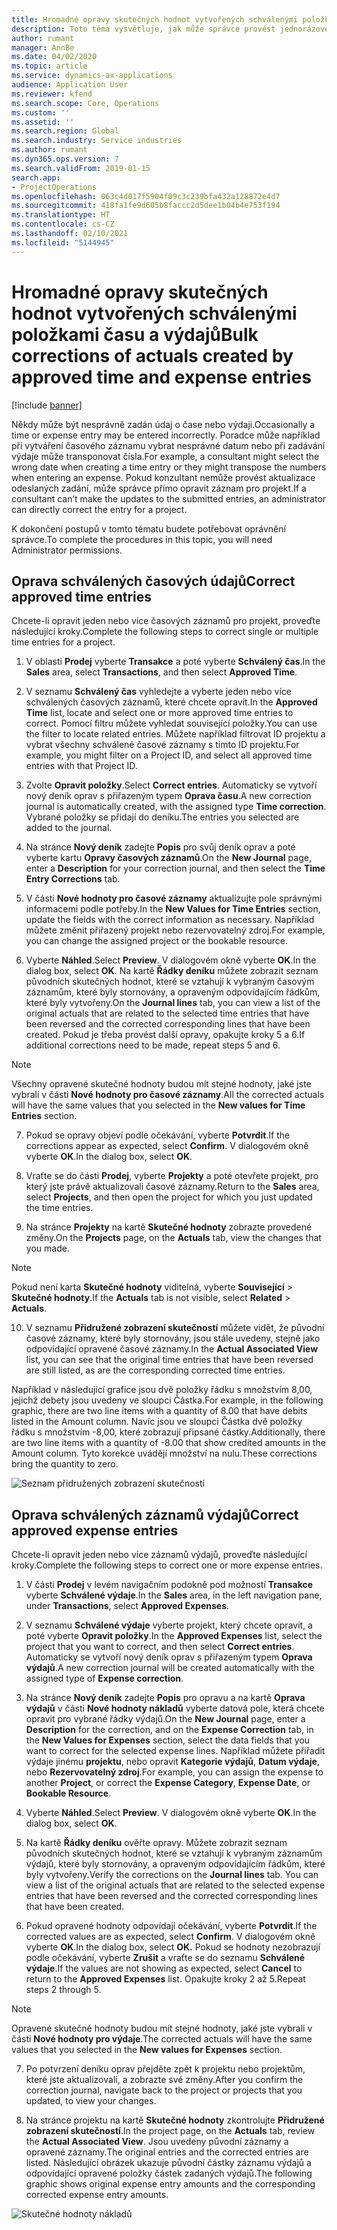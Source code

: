 ```yaml
---
title: Hromadné opravy skutečných hodnot vytvořených schválenými položkami času a výdajů
description: Toto téma vysvětluje, jak může správce provést jednorázové nebo hromadné opravy dříve schválených položek času nebo výdajů, pokud není fakturace dokončena.
author: rumant
manager: AnnBe
ms.date: 04/02/2020
ms.topic: article
ms.service: dynamics-ax-applications
audience: Application User
ms.reviewer: kfend
ms.search.scope: Core, Operations
ms.custom: ''
ms.assetid: ''
ms.search.region: Global
ms.search.industry: Service industries
ms.author: rumant
ms.dyn365.ops.version: 7
ms.search.validFrom: 2019-01-15
search.app:
- ProjectOperations
ms.openlocfilehash: 063c4d017f5904f09c3c239bfa432a128872e4d7
ms.sourcegitcommit: 418fa1fe9d605b8faccc2d5dee1b04b4e753f194
ms.translationtype: HT
ms.contentlocale: cs-CZ
ms.lasthandoff: 02/10/2021
ms.locfileid: "5144945"
---
```

# <a name="bulk-corrections-of-actuals-created-by-approved-time-and-expense-entries"></a><span data-ttu-id="7a61a-103">Hromadné opravy skutečných hodnot vytvořených schválenými položkami času a výdajů</span><span class="sxs-lookup"><span data-stu-id="7a61a-103">Bulk corrections of actuals created by approved time and expense entries</span></span>

[!include [banner](../includes/psa-now-project-operations.md)]

<span data-ttu-id="7a61a-104">Někdy může být nesprávně zadán údaj o čase nebo výdaji.</span><span class="sxs-lookup"><span data-stu-id="7a61a-104">Occasionally a time or expense entry may be entered incorrectly.</span></span> <span data-ttu-id="7a61a-105">Poradce může například při vytváření časového záznamu vybrat nesprávné datum nebo při zadávání výdaje může transponovat čísla.</span><span class="sxs-lookup"><span data-stu-id="7a61a-105">For example, a consultant might select the wrong date when creating a time entry or they might transpose the numbers when entering an expense.</span></span> <span data-ttu-id="7a61a-106">Pokud konzultant nemůže provést aktualizace odeslaných zadání, může správce přímo opravit záznam pro projekt.</span><span class="sxs-lookup"><span data-stu-id="7a61a-106">If a consultant can’t make the updates to the submitted entries, an administrator can directly correct the entry for a project.</span></span>

<span data-ttu-id="7a61a-107">K dokončení postupů v tomto tématu budete potřebovat oprávnění správce.</span><span class="sxs-lookup"><span data-stu-id="7a61a-107">To complete the procedures in this topic, you will need Administrator permissions.</span></span>

## <a name="correct-approved-time-entries"></a><span data-ttu-id="7a61a-108">Oprava schválených časových údajů</span><span class="sxs-lookup"><span data-stu-id="7a61a-108">Correct approved time entries</span></span>     

<span data-ttu-id="7a61a-109">Chcete-li opravit jeden nebo více časových záznamů pro projekt, proveďte následující kroky.</span><span class="sxs-lookup"><span data-stu-id="7a61a-109">Complete the following steps to correct single or multiple time entries for a project.</span></span>

1. <span data-ttu-id="7a61a-110">V oblasti **Prodej** vyberte **Transakce** a poté vyberte **Schválený čas**.</span><span class="sxs-lookup"><span data-stu-id="7a61a-110">In the **Sales** area, select **Transactions**, and then select **Approved Time**.</span></span> 

2. <span data-ttu-id="7a61a-111">V seznamu **Schválený čas** vyhledejte a vyberte jeden nebo více schválených časových záznamů, které chcete opravit.</span><span class="sxs-lookup"><span data-stu-id="7a61a-111">In the **Approved Time** list, locate and select one or more approved time entries to correct.</span></span> <span data-ttu-id="7a61a-112">Pomocí filtru můžete vyhledat související položky.</span><span class="sxs-lookup"><span data-stu-id="7a61a-112">You can use the filter to locate related entries.</span></span> <span data-ttu-id="7a61a-113">Můžete například filtrovat ID projektu a vybrat všechny schválené časové záznamy s tímto ID projektu.</span><span class="sxs-lookup"><span data-stu-id="7a61a-113">For example, you might filter on a Project ID, and select all approved time entries with that Project ID.</span></span>

3. <span data-ttu-id="7a61a-114">Zvolte **Opravit položky**.</span><span class="sxs-lookup"><span data-stu-id="7a61a-114">Select **Correct entries**.</span></span> <span data-ttu-id="7a61a-115">Automaticky se vytvoří nový deník oprav s přiřazeným typem **Oprava času**.</span><span class="sxs-lookup"><span data-stu-id="7a61a-115">A new correction journal is automatically created, with the assigned type **Time correction**.</span></span> <span data-ttu-id="7a61a-116">Vybrané položky se přidají do deníku.</span><span class="sxs-lookup"><span data-stu-id="7a61a-116">The entries you selected are added to the journal.</span></span> 

4. <span data-ttu-id="7a61a-117">Na stránce **Nový deník** zadejte **Popis** pro svůj deník oprav a poté vyberte kartu **Opravy časových záznamů**.</span><span class="sxs-lookup"><span data-stu-id="7a61a-117">On the **New Journal** page, enter a **Description** for your correction journal, and then select the **Time Entry Corrections** tab.</span></span>  
5. <span data-ttu-id="7a61a-118">V části **Nové hodnoty pro časové záznamy** aktualizujte pole správnými informacemi podle potřeby.</span><span class="sxs-lookup"><span data-stu-id="7a61a-118">In the **New Values for Time Entries** section, update the fields with the correct information as necessary.</span></span> <span data-ttu-id="7a61a-119">Například můžete změnit přiřazený projekt nebo rezervovatelný zdroj.</span><span class="sxs-lookup"><span data-stu-id="7a61a-119">For example, you can change the assigned project or the bookable resource.</span></span>

6. <span data-ttu-id="7a61a-120">Vyberte **Náhled**.</span><span class="sxs-lookup"><span data-stu-id="7a61a-120">Select **Preview**.</span></span> <span data-ttu-id="7a61a-121">V dialogovém okně vyberte **OK**.</span><span class="sxs-lookup"><span data-stu-id="7a61a-121">In the dialog box, select **OK**.</span></span> <span data-ttu-id="7a61a-122">Na kartě **Řádky deníku** můžete zobrazit seznam původních skutečných hodnot, které se vztahují k vybraným časovým záznamům, které byly stornovány, a opraveným odpovídajícím řádkům, které byly vytvořeny.</span><span class="sxs-lookup"><span data-stu-id="7a61a-122">On the **Journal lines** tab, you can view a list of the original actuals that are related to the selected time entries that have been reversed and the corrected corresponding lines that have been created.</span></span> <span data-ttu-id="7a61a-123">Pokud je třeba provést další opravy, opakujte kroky 5 a 6.</span><span class="sxs-lookup"><span data-stu-id="7a61a-123">If additional corrections need to be made, repeat steps 5 and 6.</span></span> 

> [!NOTE]
> <span data-ttu-id="7a61a-124">Všechny opravené skutečné hodnoty budou mít stejné hodnoty, jaké jste vybrali v části **Nové hodnoty pro časové záznamy**.</span><span class="sxs-lookup"><span data-stu-id="7a61a-124">All the corrected actuals will have the same values that you selected in the **New values for Time Entries** section.</span></span>

7. <span data-ttu-id="7a61a-125">Pokud se opravy objeví podle očekávání, vyberte **Potvrdit**.</span><span class="sxs-lookup"><span data-stu-id="7a61a-125">If the corrections appear as expected, select **Confirm**.</span></span> <span data-ttu-id="7a61a-126">V dialogovém okně vyberte **OK**.</span><span class="sxs-lookup"><span data-stu-id="7a61a-126">In the dialog box, select **OK**.</span></span>

8. <span data-ttu-id="7a61a-127">Vraťte se do části **Prodej**, vyberte **Projekty** a poté otevřete projekt, pro který jste právě aktualizovali časové záznamy.</span><span class="sxs-lookup"><span data-stu-id="7a61a-127">Return to the **Sales** area, select **Projects**, and then open the project for which you just updated the time entries.</span></span> 

9. <span data-ttu-id="7a61a-128">Na stránce **Projekty** na kartě **Skutečné hodnoty** zobrazte provedené změny.</span><span class="sxs-lookup"><span data-stu-id="7a61a-128">On the **Projects** page, on the **Actuals** tab, view the changes that you made.</span></span> 

> [!NOTE]
> <span data-ttu-id="7a61a-129">Pokud není karta **Skutečné hodnoty** viditelná, vyberte **Související** > **Skutečné hodnoty**.</span><span class="sxs-lookup"><span data-stu-id="7a61a-129">If the **Actuals** tab is not visible, select **Related** > **Actuals**.</span></span>  

10. <span data-ttu-id="7a61a-130">V seznamu **Přidružené zobrazení skutečností** můžete vidět, že původní časové záznamy, které byly stornovány, jsou stále uvedeny, stejně jako odpovídající opravené časové záznamy.</span><span class="sxs-lookup"><span data-stu-id="7a61a-130">In the **Actual Associated View** list, you can see that the original time entries that have been reversed are still listed, as are the corresponding corrected time entries.</span></span> 

<span data-ttu-id="7a61a-131">Například v následující grafice jsou dvě položky řádku s množstvím 8,00, jejichž debety jsou uvedeny ve sloupci Částka.</span><span class="sxs-lookup"><span data-stu-id="7a61a-131">For example, in the following graphic, there are two line items with a quantity of 8.00 that have debits listed in the Amount column.</span></span> <span data-ttu-id="7a61a-132">Navíc jsou ve sloupci Částka dvě položky řádku s množstvím -8,00, které zobrazují připsané částky.</span><span class="sxs-lookup"><span data-stu-id="7a61a-132">Additionally, there are two line items with a quantity of -8.00 that show credited amounts in the Amount column.</span></span> <span data-ttu-id="7a61a-133">Tyto korekce uvádějí množství na nulu.</span><span class="sxs-lookup"><span data-stu-id="7a61a-133">These corrections bring the quantity to zero.</span></span>

![Seznam přidružených zobrazení skutečností](https://github.com/MicrosoftDocs/dynamics-365-customer-engagement-pr/blob/bulk-corrections-actuals-created-by-approved-time-expense-entries.md/time-actuals.png)
 
## <a name="correct-approved-expense-entries"></a><span data-ttu-id="7a61a-135">Oprava schválených záznamů výdajů</span><span class="sxs-lookup"><span data-stu-id="7a61a-135">Correct approved expense entries</span></span>

<span data-ttu-id="7a61a-136">Chcete-li opravit jeden nebo více záznamů výdajů, proveďte následující kroky.</span><span class="sxs-lookup"><span data-stu-id="7a61a-136">Complete the following steps to correct one or more expense entries.</span></span> 

1. <span data-ttu-id="7a61a-137">V části **Prodej** v levém navigačním podokně pod možností **Transakce** vyberte **Schválené výdaje**.</span><span class="sxs-lookup"><span data-stu-id="7a61a-137">In the **Sales** area, in the left navigation pane, under **Transactions**, select **Approved Expenses**.</span></span>

2. <span data-ttu-id="7a61a-138">V seznamu **Schválené výdaje** vyberte projekt, který chcete opravit, a poté vyberte **Opravit položky**.</span><span class="sxs-lookup"><span data-stu-id="7a61a-138">In the **Approved Expenses** list, select the project that you want to correct, and then select **Correct entries**.</span></span> <span data-ttu-id="7a61a-139">Automaticky se vytvoří nový deník oprav s přiřazeným typem **Oprava výdajů**.</span><span class="sxs-lookup"><span data-stu-id="7a61a-139">A new correction journal will be created automatically with the assigned type of **Expense correction**.</span></span> 

3. <span data-ttu-id="7a61a-140">Na stránce **Nový deník** zadejte **Popis** pro opravu a na kartě **Oprava výdajů** v části **Nové hodnoty nákladů** vyberte datová pole, která chcete opravit pro vybrané řádky výdajů.</span><span class="sxs-lookup"><span data-stu-id="7a61a-140">On the **New Journal** page, enter a **Description** for the correction, and on the **Expense Correction** tab, in the **New Values for Expenses** section, select the data fields that you want to correct for the selected expense lines.</span></span> <span data-ttu-id="7a61a-141">Například můžete přiřadit výdaje jinému **projektu**, nebo opravit **Kategorie výdajů**, **Datum výdaje**, nebo **Rezervovatelný zdroj**.</span><span class="sxs-lookup"><span data-stu-id="7a61a-141">For example, you can assign the expense to another **Project**, or correct the **Expense Category**, **Expense Date**, or **Bookable Resource**.</span></span>

4. <span data-ttu-id="7a61a-142">Vyberte **Náhled**.</span><span class="sxs-lookup"><span data-stu-id="7a61a-142">Select **Preview**.</span></span> <span data-ttu-id="7a61a-143">V dialogovém okně vyberte **OK**.</span><span class="sxs-lookup"><span data-stu-id="7a61a-143">In the dialog box, select **OK**.</span></span> 

5. <span data-ttu-id="7a61a-144">Na kartě **Řádky deníku** ověřte opravy. Můžete zobrazit seznam původních skutečných hodnot, které se vztahují k vybraným záznamům výdajů, které byly stornovány, a opraveným odpovídajícím řádkům, které byly vytvořeny.</span><span class="sxs-lookup"><span data-stu-id="7a61a-144">Verify the corrections on the **Journal lines** tab. You can view a list of the original actuals that are related to the selected expense entries that have been reversed and the corrected corresponding lines that have been created.</span></span>

6. <span data-ttu-id="7a61a-145">Pokud opravené hodnoty odpovídají očekávání, vyberte **Potvrdit**.</span><span class="sxs-lookup"><span data-stu-id="7a61a-145">If the corrected values are as expected, select **Confirm**.</span></span> <span data-ttu-id="7a61a-146">V dialogovém okně vyberte **OK**.</span><span class="sxs-lookup"><span data-stu-id="7a61a-146">In the dialog box, select **OK.**</span></span> <span data-ttu-id="7a61a-147">Pokud se hodnoty nezobrazují podle očekávání, vyberte **Zrušit** a vraťte se do seznamu **Schválené výdaje**.</span><span class="sxs-lookup"><span data-stu-id="7a61a-147">If the values are not showing as expected, select **Cancel** to return to the **Approved Expenses** list.</span></span> <span data-ttu-id="7a61a-148">Opakujte kroky 2 až 5.</span><span class="sxs-lookup"><span data-stu-id="7a61a-148">Repeat steps 2 through 5.</span></span> 

> [!NOTE]
> <span data-ttu-id="7a61a-149">Opravené skutečné hodnoty budou mít stejné hodnoty, jaké jste vybrali v části **Nové hodnoty pro výdaje**.</span><span class="sxs-lookup"><span data-stu-id="7a61a-149">The corrected actuals will have the same values that you selected in the **New values for Expenses** section.</span></span>

7. <span data-ttu-id="7a61a-150">Po potvrzení deníku oprav přejděte zpět k projektu nebo projektům, které jste aktualizovali, a zobrazte své změny.</span><span class="sxs-lookup"><span data-stu-id="7a61a-150">After you confirm the correction journal, navigate back to the project or projects that you updated, to view your changes.</span></span>  

8. <span data-ttu-id="7a61a-151">Na stránce projektu na kartě **Skutečné hodnoty** zkontrolujte **Přidružené zobrazení skutečností**.</span><span class="sxs-lookup"><span data-stu-id="7a61a-151">In the project page, on the **Actuals** tab, review the **Actual Associated View**.</span></span> <span data-ttu-id="7a61a-152">Jsou uvedeny původní záznamy a opravené záznamy.</span><span class="sxs-lookup"><span data-stu-id="7a61a-152">The original entries and the corrected entries are listed.</span></span> <span data-ttu-id="7a61a-153">Následující obrázek ukazuje původní částky záznamu výdajů a odpovídající opravené položky částek zadaných výdajů.</span><span class="sxs-lookup"><span data-stu-id="7a61a-153">The following graphic shows original expense entry amounts and the corresponding corrected expense entry amounts.</span></span> 

![Skutečné hodnoty nákladů](https://user-images.githubusercontent.com/60806505/77122219-4cd52900-69fa-11ea-8349-ccd2ffebf640.png)
